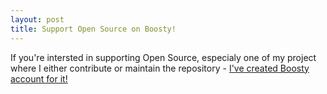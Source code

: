 ```yaml
---
layout: post
title: Support Open Source on Boosty!
---
```

If you're intersted in supporting Open Source, especialy one of my project where I either contribute or maintain the repository - [I've created Boosty account for it!](https://boosty.to/allburov)
